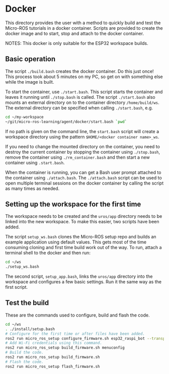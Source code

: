# Docker

This directory provides the user with a method to quickly build and test the
Micro-ROS tutorials in a docker container.  Scripts are provided to
create the docker image and to start, stop and attach to the docker container.

NOTES: This docker is only suitable for the ESP32 workspace builds.

## Basic operation

The script `./build.bash` creates the docker container.  Do this
just once!  This process took about 5 minutes on my PC, so get on with
something else while the image is built.

To start the container, use `./start.bash`.  This script starts the
container and leaves it running until `./stop.bash` is called. The script
`./start.bash` also mounts an external directory on to the container
directory `/home/build/ws`.  The external directory can be specified when
calling `./start.bash`, e.g.

```bash
cd ~/my-workspace
~/git/micro-ros-learning/agent/docker/start.bash `pwd`
```

If no path is given on the command line, the `start.bash` script will create
a workspace directory using the pattern `$HOME/<docker container name>_ws`.

If you need to change the mounted directory on the container, you need to
destroy the current container by stopping the container using `./stop.bash`,
remove the container using `./rm_container.bash` and then start a new
container using `.start.bash`.

When the container is running, you can get a Bash user prompt attached to the
container using `./attach.bash`.  The `./attach.bash` script can
be used to open multiple terminal sessions on the docker container by calling
the script as many times as needed.

## Setting up the workspace for the first time

The workspace needs to be created and the `uros/app` directory needs to be
linked into the new workspace.  To make this easier, two scripts have been
added.

The script `setup_ws.bash` clones the Micro-ROS setup repo and builds an
example application using default values.  This gets most of the time
consuming cloning and first time build work out of the way.  To run, attach
a terminal shell to the docker and then run:

```bash
cd ~/ws
./setup_ws.bash
```

The second script, `setup_app.bash`, links the `uros/app` directory into
the workspace and configures a few basic settings.  Run it the same way as the
first script.

## Test the build

These are the commands used to configure, build and flash the code.

```bash
cd ~/ws
. ./install/setup.bash
# Configure for the first time or after files have been added.
ros2 run micro_ros_setup configure_firmware.sh esp32_raspi_bot --transport udp --ip 192.168.2.28 --port 8888
# Add Wi-Fi credentials using this command.
ros2 run micro_ros_setup build_firmware.sh menuconfig
# Build the code.
ros2 run micro_ros_setup build_firmware.sh
# Flash the code.
ros2 run micro_ros_setup flash_firmware.sh
```
